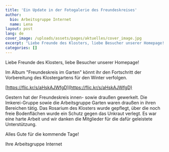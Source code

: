 ```yaml
---
title: 'Ein Update in der Fotogalerie des Freundeskreises'
author:
  bio: Arbeitsgruppe Internet
  name: Lena
layout: post
lang: de
cover_image: /uploads/assets/pages/aktuelles/cover_image.jpg
excerpt: "Liebe Freunde des Klosters, liebe Besucher unserer Homepage! Im Album 'Freundeskreis im Garten' könnt ihr den Fortschritt der Vorbereitung des Klostergartens für den Winter verfolgen."
categories: []
---
```

Liebe Freunde des Klosters,
liebe Besucher unserer Homepage!

Im Album "Freundeskreis im Garten" könnt ihr den Fortschritt der Vorbereitung des Klostergartens für den Winter verfolgen.

[https://flic.kr/s/aHskAJWfgD](https://flic.kr/s/aHskAJWfgD)

Gestern hat der Freundeskreis innen- sowie draußen gewerkelt. Die Imkerei-Gruppe sowie die Arbeitsgruppe Garten waren draußen in ihren Bereichen tätig. Das Rosarium des Klosters wurde gepflegt, über die noch freie Bodenflächen wurde ein Schutz gegen das Unkraut verlegt. Es war eine harte Arbeit und wir danken die Mitglieder für die dafür geleistete Unterstützung.

Alles Gute für die kommende Tage!

Ihre Arbeitsgruppe Internet

